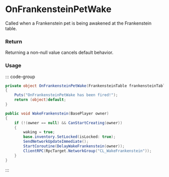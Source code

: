 # OnFrankensteinPetWake
<Badge type="info" text="Pet"/>[<Badge type="danger" text="Carbon Compatible"/>](https://github.com/CarbonCommunity/Carbon)[<Badge type="warning" text="Oxide Compatible"/>](https://github.com/OxideMod/Oxide.Rust)
Called when a Frankenstein pet is being awakened at the Frankenstein table.

### Return
Returning a non-null value cancels default behavior.

### Usage
::: code-group
```csharp [Example]
private object OnFrankensteinPetWake(FrankensteinTable frankensteinTable, BasePlayer owner)
{
	Puts("OnFrankensteinPetWake has been fired!");
	return (object)default;
}
```
```csharp [Source — Assembly-CSharp @ FrankensteinTable]
public void WakeFrankenstein(BasePlayer owner)
{
	if (!(owner == null) && CanStartCreating(owner))
	{
		waking = true;
		base.inventory.SetLocked(isLocked: true);
		SendNetworkUpdateImmediate();
		StartCoroutine(DelayWakeFrankenstein(owner));
		ClientRPC(RpcTarget.NetworkGroup("CL_WakeFrankenstein"));
	}
}

```
:::
